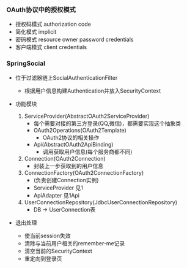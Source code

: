 ### OAuth协议中的授权模式
- 授权码模式 authorization code
- 简化模式 implicit
- 密码模式 resource owner password credentials
- 客户端模式 client credentials

### SpringSocial
- 位于过滤器链上SocialAuthenticationFilter
    - 根据用户信息构建Authentication并放入SecurityContext
- 功能模块
    1. ServiceProvider(AbstractOAuth2ServiceProvider)
        - 每个需要对接的第三方登录(QQ,微信)，都需要实现这个抽象类
        - OAuth2Operations(OAuth2Template)
            - OAuth2协议的相关操作
        - Api(AbstractOAuth2ApiBinding)
            - 调用获取用户信息(每个服务商都不同)
    2. Connection(OAuth2Connection)
        - 封装上一步获取到的用户信息
    3. ConnectionFactory(OAuth2ConnectionFactory)
        - (负责创建Connection实例)
        - ServiceProvider 见1
        - ApiAdapter 见1Api
    4. UserConnectionRepository(JdbcUserConnectionRepository)
        - DB -> UserConnection表
     
- 退出处理
    - 使当前session失效
    - 清除与当前用户相关的remember-me记录
    - 清空当前的SecurityContext
    - 重定向到登录页
